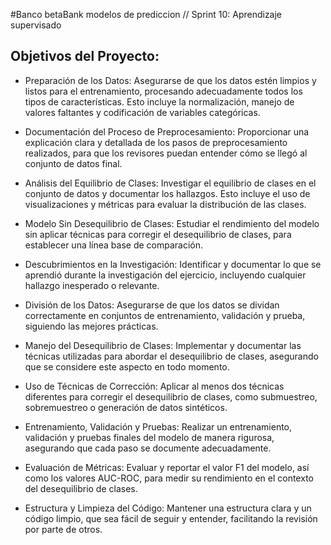 #Banco betaBank modelos de prediccion // Sprint 10: Aprendizaje supervisado 
## Objetivos del Proyecto: 

 - Preparación de los Datos: Asegurarse de que los datos estén limpios y listos para el entrenamiento, procesando adecuadamente todos los tipos de características. Esto incluye la normalización, manejo de valores faltantes y codificación de variables categóricas.

 - Documentación del Proceso de Preprocesamiento: Proporcionar una explicación clara y detallada de los pasos de preprocesamiento realizados, para que los revisores puedan entender cómo se llegó al conjunto de datos final.

 - Análisis del Equilibrio de Clases: Investigar el equilibrio de clases en el conjunto de datos y documentar los hallazgos. Esto incluye el uso de visualizaciones y métricas para evaluar la distribución de las clases.

 - Modelo Sin Desequilibrio de Clases: Estudiar el rendimiento del modelo sin aplicar técnicas para corregir el desequilibrio de clases, para establecer una línea base de comparación.

 - Descubrimientos en la Investigación: Identificar y documentar lo que se aprendió durante la investigación del ejercicio, incluyendo cualquier hallazgo inesperado o relevante.

 - División de los Datos: Asegurarse de que los datos se dividan correctamente en conjuntos de entrenamiento, validación y prueba, siguiendo las mejores prácticas.

 - Manejo del Desequilibrio de Clases: Implementar y documentar las técnicas utilizadas para abordar el desequilibrio de clases, asegurando que se considere este aspecto en todo momento.

 - Uso de Técnicas de Corrección: Aplicar al menos dos técnicas diferentes para corregir el desequilibrio de clases, como submuestreo, sobremuestreo o generación de datos sintéticos.

 - Entrenamiento, Validación y Pruebas: Realizar un entrenamiento, validación y pruebas finales del modelo de manera rigurosa, asegurando que cada paso se documente adecuadamente.

 - Evaluación de Métricas: Evaluar y reportar el valor F1 del modelo, así como los valores AUC-ROC, para medir su rendimiento en el contexto del desequilibrio de clases.

 - Estructura y Limpieza del Código: Mantener una estructura clara y un código limpio, que sea fácil de seguir y entender, facilitando la revisión por parte de otros.
